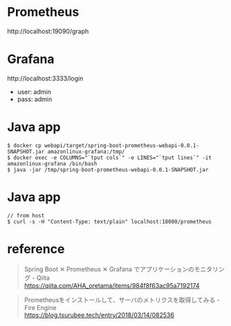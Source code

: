 
# Prometheus

http://localhost:19090/graph

# Grafana

http://localhost:3333/login

 - user: admin
 - pass: admin
 
# Java app

```
$ docker cp webapi/target/spring-boot-prometheus-webapi-0.0.1-SNAPSHOT.jar amazonlinux-grafana:/tmp/
$ docker exec -e COLUMNS="`tput cols`" -e LINES="`tput lines`" -it amazonlinux-grafana /bin/bash
$ java -jar /tmp/spring-boot-prometheus-webapi-0.0.1-SNAPSHOT.jar
```

# Java app

```
// from host
$ curl -s -H "Content-Type: text/plain" localhost:18080/prometheus
```


# reference

> Spring Boot ✕ Prometheus ✕ Grafana でアプリケーションのモニタリング - Qiita  
> https://qiita.com/AHA_oretama/items/984f8f63ac95a7192174

> Prometheusをインストールして、サーバのメトリクスを取得してみる - Fire Engine  
> https://blog.tsurubee.tech/entry/2018/03/14/082536

